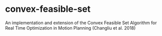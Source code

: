 # convex-feasible-set
An implementation and extension of the Convex Feasible Set Algorithm for Real Time Optimization in Motion Planning (Changliu et al. 2018)
